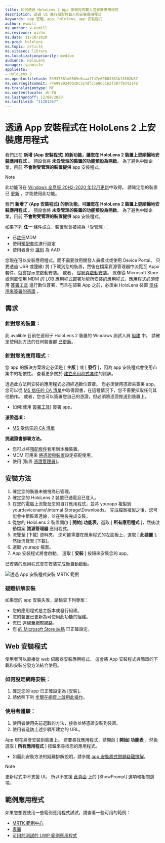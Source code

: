 ```yaml
---
title: 如何透過 HoloLens 2 App 安裝程式載入並安裝應用程式
description: 透過 UI 進行投影片載入和安裝應用程式
keywords: app 管理、app、hololens、app 安裝程式
author: evmill
ms.author: v-evmill
ms.reviewer: qizho
ms.date: 11/10/2020
ms.prod: hololens
ms.topic: article
ms.sitesec: library
ms.localizationpriority: medium
audience: HoloLens
manager: yannisle
appliesto:
- HoloLens 2
ms.openlocfilehash: 53937881d6569e6aaa17d7e60083381b13502b87
ms.sourcegitcommit: 74e9989240dc0c324df35e8651b2f307f9d42148
ms.translationtype: MT
ms.contentlocale: zh-TW
ms.lasthandoff: 12/08/2020
ms.locfileid: "11201367"
---
```

# 透過 App 安裝程式在 HoloLens 2 上安裝應用程式


我們正在 **新增 (App 安裝程式) 的新功能，讓您在 HoloLens 2 裝置上更順暢地安裝應用程式** 。 預設會將 **未受管理的裝置的功能預設為開啟**。 為了避免中斷企業，目前 **不會對受管理的裝置提供** app 安裝程式。  

> [!NOTE]
> 此功能可在 [Windows 全息版 20H2-2020 年12月更新](hololens-release-notes.md)中取得。 請確定您的裝置已 [更新](hololens-update-hololens.md) ，才能使用此功能。

我們 **新增了 (App 安裝程式) 的新功能，可讓您在 HoloLens 2 裝置上更順暢地安裝應用程式** 。 預設會將 **未受管理的裝置的功能預設為開啟**。 為了避免中斷企業，目前 **不會對受管理的裝置提供** app 安裝程式。  

如果下列 **任一** 條件成立，裝置就會被視為「受管理」：
- 已[註冊](hololens-enroll-mdm.md)MDM
- 使用[預配套件](hololens-provisioning.md)進行設定
- 使用者身分 [識別](hololens-identity.md) 為 AAD

您現在可以安裝應用程式，而不需要啟用開發人員模式或使用 Device Portal。  只要透過 USB 或邊緣) 將 (下載到您的裝置，然後在檔案資源管理器中流覽至 Appx 套件，就會提示您啟動安裝。  或者， [從網頁啟動安裝](https://docs.microsoft.com/windows/msix/app-installer/installing-windows10-apps-web)。  就像從 Microsoft Store 或側載使用 MDM 的 LOB 應用程式部署功能所安裝的應用程式，應用程式必須使用 [簽署工具](https://docs.microsoft.com/windows/win32/appxpkg/how-to-sign-a-package-using-signtool) 進行數位簽署，而且在部署 App 之前，必須由 HoloLens 裝置 [信任用來簽署的憑證](https://docs.microsoft.com/windows/win32/appxpkg/how-to-sign-a-package-using-signtool#security-considerations) 。   

## 需求

### 針對您的裝置： 
此 avalible 目前在適用于 HoloLens 2 裝置的 Windows 測試人員 [組建](hololens-insider.md) 中。 請確定使用此方法的任何裝置都 [已更新](hololens-update-hololens.md)。 

### 針對您的應用程式： 
您 app 的解決方案設定必須是 [ **主版** ] 或 [ **發行** ]，因為 app 安裝程式會使用市集中的相依性。 查看更多關於 [建立應用程式套件](https://docs.microsoft.com/windows/msix/app-installer/create-appinstallerfile-vs)的資訊。

透過此方法所安裝的應用程式必須經過數位簽章。 您必須使用憑證來簽署 app。 您可以從 [MS 信任的 CA 清單](https://ccadb-public.secure.force.com/microsoft/IncludedCACertificateReportForMSFT)中取得證書，在這種情況下，您不需要採取任何其他動作。 或者，您也可以簽署您自己的憑證，但必須將憑證推送到裝置上。 
- 如何[使用 [簽署工具](https://docs.microsoft.com/windows/win32/appxpkg/how-to-sign-a-package-using-signtool)] 簽署 app。

**憑證選項：** 
- [MS 受信任的 CA 清單](https://ccadb-public.secure.force.com/microsoft/IncludedCACertificateReportForMSFT)

**挑選證書部署方法。** 
- 您可以將[預配套件](hololens-provisioning.md)套用到本機裝置。
- MDM 可用來 [將憑證與裝置](https://docs.microsoft.com/mem/intune/protect/certificates-configure)設定搭配使用。
- 使用 [裝置 [憑證管理員](certificate-manager.md)]。 

## 安裝方法

1.  確定您的裝置未被視為已管理。
1.  確定您的 HoloLens 2 裝置已通電且已登入。
1.  在您的電腦上流覽至您的自訂應用程式，並將 yourapp 複製到 yourdevicename\Internal Storage\Downloads。 
    完成檔案複製之後，您可能會中斷裝置連線，並在稍後完成安裝。
1.  從您的 HoloLens 2 裝置開啟 [ **開始] 功能表**，選取 [ **所有應用程式** ]，然後啟動檔案 **資源管理器** 應用程式。
1.  流覽至 [下載] 資料夾。 您可能需要在應用程式的左面板上，選取 [ **此裝置** ]，然後流覽至 [下載]。
1.  選取 yourapp 檔案。 
1.  App 安裝程式將會啟動。 選取 [ **安裝** ] 按鈕來安裝您的 app。 

已安裝的應用程式會在安裝完成後自動啟動。 

![透過 App 安裝程式安裝 MRTK 範例](images/hololens-app-installer-picture.jpg)

### 疑難排解安裝
如果您的 app 安裝失敗，請檢查下列專案：
-   您的應用程式是主版本或發行組建。
- 您的裝置已更新為可使用此功能的組建。 
-   您已 [連線至網際網路](hololens-network.md)。
-   您 [的 Microsoft Store 端點](hololens-offline.md) 已正確設定。  

## Web 安裝程式

使用者可以直接從 web 伺服器安裝應用程式。 這會將 App 安裝程式與簡單的下載和安裝分發方法結合使用。 

### 如何設定網路安裝：
1.  確定您的 app 已正確設定為 [安裝]。
1.  請依照下列 [步驟在網頁上啟用此操作](https://docs.microsoft.com/windows/msix/app-installer/installing-windows10-apps-web#how-to-enable-this-on-a-webpage)。 

### 使用者體驗：
1. 使用者使用先前選取的方法，接收並將憑證安裝到裝置。 
1. 使用者造訪上述步驟所建立的 URL。

App 現在將會安裝到裝置上。 若要尋找應用程式，請開啟 [ **開始] 功能表** ，然後選取 [ **所有應用程式** ] 按鈕來尋找您的應用程式。 

-   如需此安裝方法的疑難排解說明，請參閱 [app 安裝程式問題疑難排解](https://docs.microsoft.com/windows/msix/app-installer/troubleshoot-appinstaller-issues)。 

> [!NOTE]
> 更新程式中不支援 UI。 所以不支援 [此頁面](https://docs.microsoft.com/windows/msix/app-installer/update-settings) 上的 [ShowPrompt] 選項和相關選項。

## 範例應用程式

如果您想要使用一些範例應用程式試試，請查看一些可用的範例：
- [MRTK 範例中心](https://microsoft.github.io/MixedRealityToolkit-Unity/Documentation/README_ExampleHub.html)
- [表面](https://docs.microsoft.com/windows/mixed-reality/develop/unity/sampleapp-surfaces)
- [可用於測試的 UWP 範例應用程式](https://github.com/microsoft/Windows-universal-samples/tree/master/Samples)
